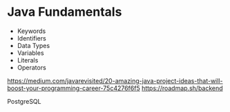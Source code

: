 # Java Fundamentals

- Keywords  
- Identifiers   
- Data Types       
- Variables    
- Literals    
- Operators  
  
 
https://medium.com/javarevisited/20-amazing-java-project-ideas-that-will-boost-your-programming-career-75c4276f6f5
https://roadmap.sh/backend

PostgreSQL 
  
        
   
      
     
  
